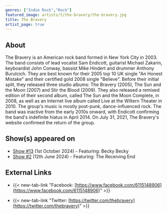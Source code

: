 ```yaml
---
genres: ["Indie Rock","Rock"]
featured_image: artists/t/the-bravery/the-bravery.jpg
title: The Bravery
artist_page: true
---
```

## About

The Bravery is an American rock band formed in New York City in 2003. The band consists of lead vocalist Sam Endicott, guitarist Michael Zakarin, keyboardist John Conway, bassist Mike Hindert and drummer Anthony Burulcich. They are best known for their 2005 top 10 UK single "An Honest Mistake" and their certified gold 2008 single "Believe". Before their initial split, they released three studio albums: The Bravery (2005), The Sun and the Moon (2007) and Stir the Blood (2009). They also released a remixed edition of their second album, called The Sun and the Moon Complete, in 2008, as well as an Internet live album called Live at the Wiltern Theater in 2010. The group's music is mostly post-punk, dance-influenced rock.
The band was inactive from the early 2010s onward, with Endicott confirming the band's indefinite hiatus in April 2014. On July 31, 2021, The Bravery's website confirmed the return of the group.



## Show(s) appeared on

- [Show #13](/shows/featuring-becky-becky/) (1st October 2024) - Featuring: Becky Becky
- [Show #2](/shows/featuring-the-receiving-end/) (12th June 2024) - Featuring: The Receiving End

## External Links

- {{< new-tab-link "Facebook: [https://www.facebook.com/6115148906](https://www.facebook.com/6115148906)" >}}


- {{< new-tab-link "Twitter: [https://twitter.com/thebravery](https://twitter.com/thebravery)" >}}


